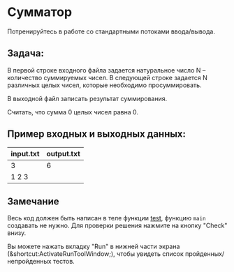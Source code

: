 # Сумматор

Потренируйтесь в работе со стандартными потоками ввода/вывода.

## Задача:
В первой строке входного файла задается натуральное число N – количество суммируемых чисел.
В следующей строке задается N различных целых чисел, которые необходимо просуммировать.

В выходной файл записать результат суммирования.

Считать, что сумма 0 целых чисел равна 0.

## Пример входных и выходных данных:

| input.txt | output.txt |
|-----------|------------|
| 3         | 6          |
| 1 2 3     |            |

## Замечание
Весь код должен быть написан в теле функции [test](psi_element://test), функцию `main` создавать не нужно.
Для проверки решения нажмите на кнопку "Check" внизу.

<div class="hint">
Вы можете нажать вкладку "Run" в нижней части экрана (&shortcut:ActivateRunToolWindow;), чтобы увидеть список пройденных/непройденных тестов.
</div>
